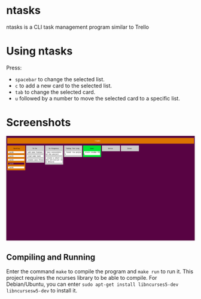 # ntasks
ntasks is a CLI task management program similar to Trello

# Using ntasks
Press: 
- ```spacebar``` to change the selected list.
- ```c``` to add a new card to the selected list. 
- ```tab``` to change the selected card.
- ```u``` followed by a number to move the selected card to a specific list.

# Screenshots
![MainBoard](/images/ntasks-ss.png)

## Compiling and Running
Enter the command ```make``` to compile the program and ```make run``` to run it.
This project requires the ncurses library to be able to compile. For Debian/Ubuntu, you can enter ```sudo apt-get install libncurses5-dev libncursesw5-dev``` to install it.
